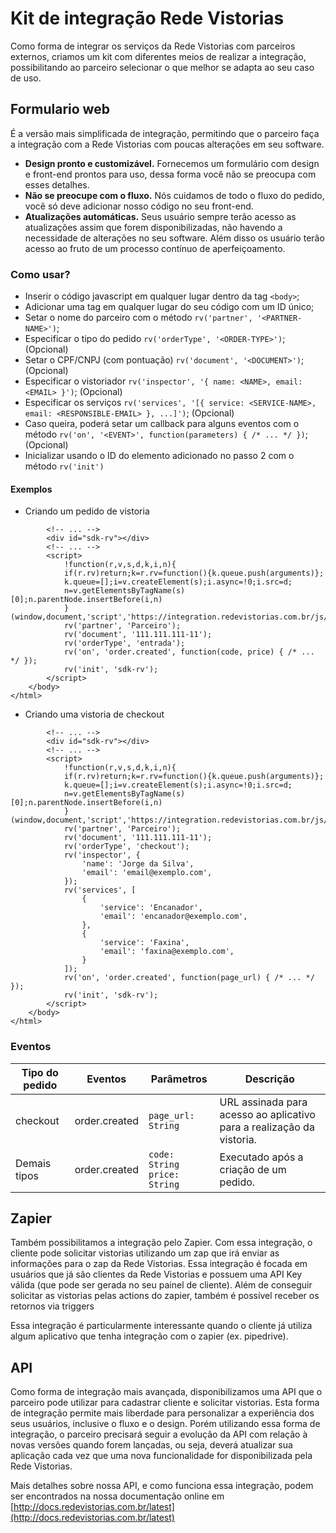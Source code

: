 # Kit de integração Rede Vistorias

Como forma de integrar os serviços da Rede Vistorias com parceiros externos, criamos um kit com diferentes meios de realizar a integração, possibilitando ao parceiro selecionar o que melhor se adapta ao seu caso de uso.

## Formulario web

É a versão mais simplificada de integração, permitindo que o parceiro faça a integração com a Rede Vistorias com poucas alterações em seu software. 


- **Design pronto e customizável.** Fornecemos um formulário com design e front-end prontos para uso, dessa forma você não se preocupa com esses detalhes.
- **Não se preocupe com o fluxo.** Nós cuidamos de todo o fluxo do pedido, você só deve adicionar nosso código no seu front-end. 
- **Atualizações automáticas.** Seus usuário sempre terão acesso as atualizações assim que forem disponibilizadas, não havendo a necessidade de alterações no seu software. Além disso os usuário terão acesso ao fruto de um processo contínuo de aperfeiçoamento.

### Como usar?

- Inserir o código javascript em qualquer lugar dentro da tag `<body>`;
- Adicionar uma tag em qualquer lugar do seu código com um ID único;
- Setar o nome do parceiro com o método `rv('partner', '<PARTNER-NAME>')`;
- Especificar o tipo do pedido `rv('orderType', '<ORDER-TYPE>')`; (Opcional)
- Setar o CPF/CNPJ (com pontuação) `rv('document', '<DOCUMENT>')`; (Opcional)
- Especificar o vistoriador `rv('inspector', '{ name: <NAME>, email: <EMAIL> }')`; (Opcional)
- Especificar os serviços `rv('services', '[{ service: <SERVICE-NAME>, email: <RESPONSIBLE-EMAIL> }, ...]')`; (Opcional)
- Caso queira, poderá setar um callback para alguns eventos com o método `rv('on', '<EVENT>', function(parameters) { /* ... */ })`; (Opcional)
- Inicializar usando o ID do elemento adicionado no passo 2 com o método `rv('init')`

#### Exemplos

- Criando um pedido de vistoria

```
        <!-- ... -->
        <div id="sdk-rv"></div>
        <!-- ... -->
        <script>
            !function(r,v,s,d,k,i,n){
            if(r.rv)return;k=r.rv=function(){k.queue.push(arguments)};
            k.queue=[];i=v.createElement(s);i.async=!0;i.src=d;
            n=v.getElementsByTagName(s)[0];n.parentNode.insertBefore(i,n)
            }(window,document,'script','https://integration.redevistorias.com.br/js/app.js');
            rv('partner', 'Parceiro');
            rv('document', '111.111.111-11');
            rv('orderType', 'entrada');
            rv('on', 'order.created', function(code, price) { /* ... */ });
            rv('init', 'sdk-rv');
        </script>
    </body>
</html>
```

- Criando uma vistoria de checkout

```
        <!-- ... -->
        <div id="sdk-rv"></div>
        <!-- ... -->
        <script>
            !function(r,v,s,d,k,i,n){
            if(r.rv)return;k=r.rv=function(){k.queue.push(arguments)};
            k.queue=[];i=v.createElement(s);i.async=!0;i.src=d;
            n=v.getElementsByTagName(s)[0];n.parentNode.insertBefore(i,n)
            }(window,document,'script','https://integration.redevistorias.com.br/js/app.js');
            rv('partner', 'Parceiro');
            rv('document', '111.111.111-11');
            rv('orderType', 'checkout');
            rv('inspector', {
                'name': 'Jorge da Silva',
                'email': 'email@exemplo.com',
            });
            rv('services', [
                {
                    'service': 'Encanador',
                    'email': 'encanador@exemplo.com',
                },
                {
                    'service': 'Faxina',
                    'email': 'faxina@exemplo.com',
                }
            ]);
            rv('on', 'order.created', function(page_url) { /* ... */ });
            rv('init', 'sdk-rv');
        </script>
    </body>
</html>
```

### Eventos

| Tipo do pedido | Eventos | Parâmetros | Descrição |
|---|---|---|---|
| checkout | order.created | `page_url: String` | URL assinada para acesso ao aplicativo para a realização da vistoria.
| Demais tipos | order.created | `code: String`<br>`price: String` | Executado após a criação de um pedido.

## Zapier

Também possibilitamos a integração pelo Zapier. Com essa integração, o cliente pode solicitar vistorias utilizando um zap que irá enviar as informações para o zap da Rede Vistorias. Essa integração é focada em usuários que já são clientes da Rede Vistorias e possuem uma API Key válida (que pode ser gerada no seu painel de cliente). Além de conseguir solicitar as vistorias pelas actions do zapier, também é possível receber os retornos via triggers

Essa integração é particularmente interessante quando o cliente já utiliza algum aplicativo que tenha integração com o zapier (ex. pipedrive).

## API
Como forma de integração mais avançada, disponibilizamos uma API que o parceiro pode utilizar para cadastrar cliente e solicitar vistorias. Esta forma de integração permite mais liberdade para personalizar a experiência dos seus usuários, inclusive o fluxo e o design. Porém utilizando essa forma de integração, o parceiro precisará seguir a evolução da API com relação à novas versões quando forem lançadas, ou seja, deverá atualizar sua aplicação cada vez que uma nova funcionalidade for disponibilizada pela Rede Vistorias.

Mais detalhes sobre nossa API, e como funciona essa integração, podem ser encontrados na nossa documentação online em [http://docs.redevistorias.com.br/latest](http://docs.redevistorias.com.br/latest)
